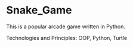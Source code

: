 # Snake_Game
This is a popular arcade game written in Python. 

Technologies and Principles: OOP, Python, Turtle
